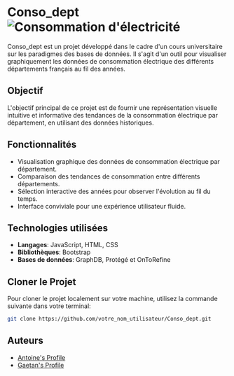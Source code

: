 # Conso_dept ![Consommation d'électricité](https://www.lenergietoutcompris.fr/uploads/images/consommation-electricite.jpg)

Conso_dept est un projet développé dans le cadre d'un cours universitaire sur les paradigmes des bases de données. Il s'agit d'un outil pour visualiser graphiquement les données de consommation électrique des différents départements français au fil des années.

## Objectif

L'objectif principal de ce projet est de fournir une représentation visuelle intuitive et informative des tendances de la consommation électrique par département, en utilisant des données historiques.

## Fonctionnalités

- Visualisation graphique des données de consommation électrique par département.
- Comparaison des tendances de consommation entre différents départements.
- Sélection interactive des années pour observer l'évolution au fil du temps.
- Interface conviviale pour une expérience utilisateur fluide.

## Technologies utilisées

- **Langages**: JavaScript, HTML, CSS
- **Bibliothèques**: Bootstrap
- **Bases de données**: GraphDB, Protégé et OnToRefine

## Cloner le Projet

Pour cloner le projet localement sur votre machine, utilisez la commande suivante dans votre terminal:

```bash
git clone https://github.com/votre_nom_utilisateur/Conso_dept.git
```

## Auteurs
- [Antoine's Profile](lien_vers_profil_Antoine)
- [Gaetan's Profile](lien_vers_profil_Gaetan)